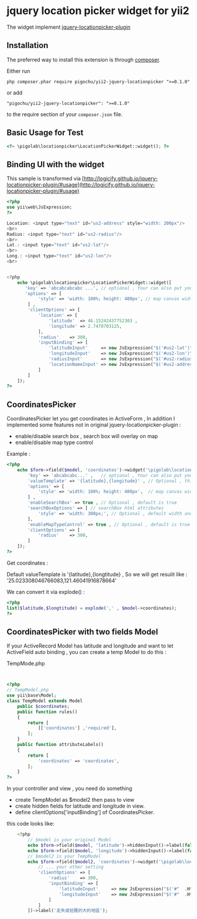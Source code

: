 jquery location picker widget for yii2
======================================

The widget implement [jquery-locationpicker-plugin
](https://github.com/Logicify/jquery-locationpicker-plugin)

Installation
------------

The preferred way to install this extension is through [composer](http://getcomposer.org/download/).

Either run

~~~
php composer.phar require pigochu/yii2-jquery-locationpicker ">=0.1.0"
~~~

or add

~~~
"pigochu/yii2-jquery-locationpicker": ">=0.1.0"
~~~

to the require section of your `composer.json` file.


Basic Usage for Test
--------------------

~~~php
<?= \pigolab\locationpicker\LocationPickerWidget::widget(); ?>
~~~

Binding UI with the widget
--------------------------

This sample is transformed via [http://logicify.github.io/jquery-locationpicker-plugin/#usage](http://logicify.github.io/jquery-locationpicker-plugin/#usage)

~~~php
<?php
use yii\web\JsExpression;
?>

Location: <input type="text" id="us2-address" style="width: 200px"/>
<br>
Radius: <input type="text" id="us2-radius"/>
<br>
Lat.: <input type="text" id="us2-lat"/>
<br>
Long.: <input type="text" id="us2-lon"/>
<br>


<?php
    echo \pigolab\locationpicker\LocationPickerWidget::widget([
       'key' => 'abcabcabcabc ...',	// optional , Your can also put your google map api key
       'options' => [
            'style' => 'width: 100%; height: 400px', // map canvas width and height
        ] ,
        'clientOptions' => [
            'location' => [
                'latitude'  => 46.15242437752303 ,
                'longitude' => 2.7470703125,
            ],
            'radius'    => 300,
            'inputBinding' => [
                'latitudeInput'     => new JsExpression("$('#us2-lat')"),
                'longitudeInput'    => new JsExpression("$('#us2-lon')"),
                'radiusInput'       => new JsExpression("$('#us2-radius')"),
                'locationNameInput' => new JsExpression("$('#us2-address')")
            ]
        ]        
    ]);
?>

~~~

CoordinatesPicker
-----------------

CoordinatesPicker let you get coordinates in ActiveForm , In addition I implemented some features not in original jquery-locationpicker-plugin : 

 - enable/disable search box , search box will overlay on map
 - enable/disable map type control

 

Example :

~~~php
<?php
	echo $form->field($model, 'coordinates')->widget('\pigolab\locationpicker\CoordinatesPicker' , [
		'key' => 'abcabcabc...' ,	// optional , Your can also put your google map api key
		'valueTemplate' => '{latitude},{longitude}' , // Optional , this is default result format
		'options' => [
			'style' => 'width: 100%; height: 400px',  // map canvas width and height
		] ,
		'enableSearchBox' => true , // Optional , default is true
		'searchBoxOptions' => [ // searchBox html attributes
			'style' => 'width: 300px;', // Optional , default width and height defined in css coordinates-picker.css
		],
		'enableMapTypeControl' => true , // Optional , default is true
		'clientOptions' => [
			'radius'    => 300,
		]
	]);
?>
~~~

Get coordinates :

Default valueTemplate is '{latitude},{longtitude} , So we will get resulit like : '25.023308046766083,121.46041916878664'

We can convert it via explode() :

~~~php
<?php
list($latitude,$longtitude) = explode(',' , $model->coordinates);
?>
~~~

CoordinatesPicker with two fields Model
---------------------------------------

If your ActiveRecord Model has latitude and longitude and want to let  ActiveField auto binding , you can create a temp Model to do this :

TempMode.php
~~~php


<?php
// TempModel.php
use yii\base\Model;
class TempModel extends Model
    public $coordinates;
    public function rules()
    {
        return [
            [['coordinates'] ,'required'],
        ];
    }
    public function attributeLabels()
    {
        return [
            'coordinates' => 'coordinates',
        ];
    }
?>
~~~

In your controller and view , you need do something

- create TempModel as $model2 then pass to view
- create hidden fields for latitude and longitude in view.
- define clientOptions['inputBinding'] of CoordinatesPicker.

this code looks like:

~~~php
    <?php
		// $model is your original Model
	 	echo $form->field($model, 'latitude')->hiddenInput()->label(false);
	 	echo $form->field($model, 'longitude')->hiddenInput()->label(false);
		// $model2 is your TempModel
        echo $form->field($model2, 'coordinates')->widget('\pigolab\locationpicker\CoordinatesPicker' , [
			// ... your other setting
            'clientOptions' => [
                'radius'    => 300,
				'inputBinding' => [
                    'latitudeInput'     => new JsExpression("$('#"  .Html::getInputId($model, "latitude").  "')"),
                    'longitudeInput'    => new JsExpression("$('#"  .Html::getInputId($model, "longitude").  "')"),
				]
            ]
        ])->label('走失或拾獲的大約地區');
~~~


